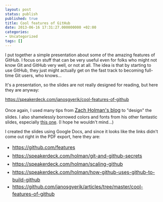 ```yaml
---
layout: post
status: publish
published: true
title: Cool features of GitHub
date: 2013-06-16 17:31:27.000000000 +02:00
categories:
- Uncategorized
tags: []
---
```

I put together a simple presentation about some of the amazing features of GitHub. I focus on stuff that can be very useful even for folks who might not know Git and GitHub very well, or not at all. The idea is that by starting to use GitHub, they just might actually get on the fast track to becoming full-time Git users, who knows...

It's a presentation, so the slides are not really designed for reading, but here they are anyway:

https://speakerdeck.com/janosgyerik/cool-features-of-github

Once again, I used many tips from <a style="line-height: 1.714285714; font-size: 1rem;" href="http://zachholman.com/posts/slide-design-for-developers/">Zach Holman's blog</a> to "design" the slides. I also shamelessly borrowed colors and fonts from his other fantastic slides, especially [this one](https://speakerdeck.com/holman/unsucking-your-teams-development-environment). (I hope he wouldn't mind...)

I created the slides using Google Docs, and since it looks like the links didn't come out right in the PDF export, here they are:
<ul>
	<li><a style="line-height: 1.714285714; font-size: 1rem;" href="https://github.com/features">https://github.com/features</a></li>
	<li><a style="line-height: 1.714285714; font-size: 1rem;" href="https://speakerdeck.com/holman/git-and-github-secrets">https://speakerdeck.com/holman/git-and-github-secrets</a></li>
	<li><a style="line-height: 1.714285714; font-size: 1rem;" href="https://speakerdeck.com/holman/scaling-github">https://speakerdeck.com/holman/scaling-github</a></li>
	<li><a style="line-height: 1.714285714; font-size: 1rem;" href="https://speakerdeck.com/holman/how-github-uses-github-to-build-github">https://speakerdeck.com/holman/how-github-uses-github-to-build-github</a></li>
	<li><a style="line-height: 1.714285714; font-size: 1rem;" href="https://github.com/janosgyerik/articles/tree/master/cool-features-of-github">https://github.com/janosgyerik/articles/tree/master/cool-features-of-github</a></li>
</ul>

